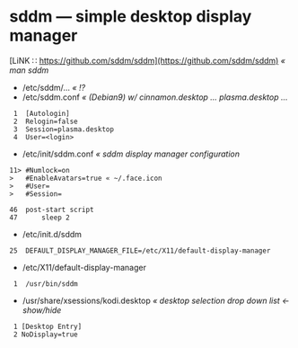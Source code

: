# sddm — simple desktop display manager
[LiNK ∷ https://github.com/sddm/sddm](https://github.com/sddm/sddm) _« man sddm_


* /etc/sddm/… _« :interrobang:_
* /etc/sddm.conf _« (Debian9) w/ cinnamon.desktop … plasma.desktop …_
```
 1  [Autologin]
 2  Relogin=false
 3  Session=plasma.desktop
 4  User=<login>
```

* /etc/init/sddm.conf _« sddm display manager configuration_
```
11> #Numlock=on
>   #EnableAvatars=true « ~/.face.icon
>   #User=
>   #Session=
```
```
46  post-start script
47      sleep 2
```

* /etc/init.d/sddm
```
25	DEFAULT_DISPLAY_MANAGER_FILE=/etc/X11/default-display-manager
```

* /etc/X11/default-display-manager
```
 1	/usr/bin/sddm
```

* /usr/share/xsessions/kodi.desktop _« desktop selection drop down list ← show/hide_
```
 1 [Desktop Entry]
 2 NoDisplay=true
```